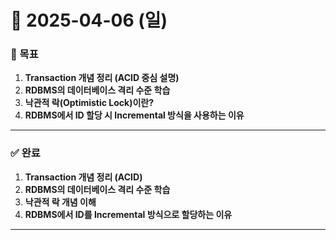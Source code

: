 # 📅 2025-04-06 (일)

### 🎯 목표
1. **Transaction 개념 정리 (ACID 중심 설명)**
2. **RDBMS의 데이터베이스 격리 수준 학습**
3. **낙관적 락(Optimistic Lock)이란?**
4. **RDBMS에서 ID 할당 시 Incremental 방식을 사용하는 이유**

---

### ✅ 완료
1. **Transaction 개념 정리 (ACID)**
2. **RDBMS의 데이터베이스 격리 수준 학습**
3. **낙관적 락 개념 이해**
4. **RDBMS에서 ID를 Incremental 방식으로 할당하는 이유**

---
